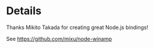 # Details #

Thanks Mikito Takada for creating great Node.js bindings!

See https://github.com/mixu/node-winamp